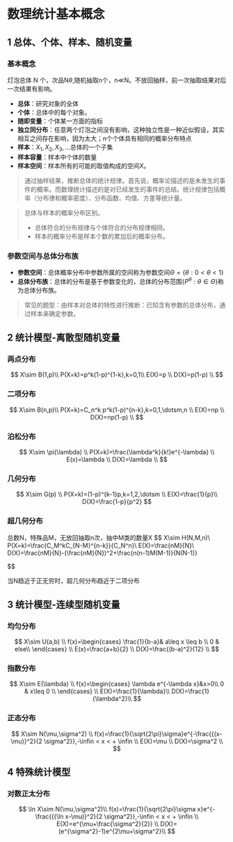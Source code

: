 # 数理统计基本概念

## 1 总体、个体、样本、随机变量

### 基本概念
灯泡总体 N 个，次品N$\theta$,随机抽取n个，n$\ll$N。不放回抽样，前一次抽取结果对后一次结果有影响。
* **总体**：研究对象的全体
* **个体**：总体中的每个对象。
* **随即变量**：个体某一方面的指标
* **独立同分布**：任意两个灯泡之间没有影响，这种独立性是一种近似假设，其实相互之间存在影响，因为太大；n个个体具有相同的概率分布特点
* **样本**：$X_1,X_2,X_3,\ldots$总体的一个子集
* **样本容量**：样本中个体的数量
* **样本空间**：样本所有的可能的取值构成的空间$X$。

> 通过抽样结果，推断总体的统计规律。首先说，概率论描述的是未发生的事件的概率。而数理统计描述的是对已经发生的事件的总结。统计规律包括概率（分布律和概率密度）、分布函数、均值、方差等统计量。

> 总体与样本的概率分布区别。
> * 总体符合的分布规律与个体符合的分布规律相同。
> * 样本的概率分布是样本个数的累加后的概率分布。

### 参数空间与总体分布族

* **参数空间**：总体概率分布中参数所属的空间称为参数空间$\Theta=\{\theta:0<\theta<1\}$
* **总体分布族**：总体的分布是基于参数变化的，总体的分布范围$\{P^\theta:\theta\in\Theta\}$称为总体分布族。

> 常见的题型：由样本对总体的特性进行推断：已知含有参数的总体分布，通过样本来确定参数。

## 2 统计模型-离散型随机变量

### 两点分布
$$
X\sim B(1,p)\\
P(X=k)=p^k(1-p)^{1-k},k=0,1\\
E(X)=p \\
D(X)=p(1-p) \\
$$
### 二项分布
$$
X\sim B(n,p)\\
P(X=k)=C_n^k p^k(1-p)^{n-k},k=0,1,\dotsm,n \\
E(X)=np \\
D(X)=np(1-p) \\
$$

### 泊松分布
$$
X\sim \pi(\lambda) \\
P(X=k)=\frac{\lambda^k}{k!}e^{-\lambda} \\
E(x)=\lambda \\
D(X)=\lambda \\
$$

### 几何分布
$$
X\sim G(p) \\
P(X=k)=(1-p)^{k-1}p,k=1,2,\dotsm \\
E(X)=\frac{1}{p}\\
D(X)=\frac{1-p}{p^2}
$$

### 超几何分布
总数N，特殊品M，无放回抽取n次，抽中M类的数量X
$$
X\sim H(N,M,n)\\
P(X=k)=\frac{C_M^kC_{N-M}^{n-k}}{C_N^n}\\
E(X)=\frac{nM}{N}\\
D(X)=\frac{nM}{N}-(\frac{nM}{N})^2+\frac{n(n-1)M(M-1)}{N(N-1)}

$$

当N趋近于正无穷时，超几何分布趋近于二项分布

## 3 统计模型-连续型随机变量

### 均匀分布
$$
X\sim U(a,b) \\
f(x)=\begin{cases}
    \frac{1}{b-a}& a\leq x \leq b \\
    0 & else\\
\end{cases} \\
E(x)=\frac{a+b}{2} \\
D(X)=\frac{(b-a)^2}{12} \\
$$

### 指数分布
$$
X\sim E(\lambda) \\
f(x)=\begin{cases}
    \lambda e^{-\lambda x}&x>0\\
    0 & x\leq 0 \\
\end{cases} \\
E(X)=\frac{1}{\lambda}\\
D(X)=\frac{1}{\lambda^2}\\
$$

### 正态分布
$$
X\sim N(\mu,\sigma^2) \\
f(x)=\frac{1}{\sqrt{2\pi}\sigma}e^{-\frac{{(x-\mu)}^2}{2 \sigma^2}},-\infin < x < + \infin \\
E(X)=\mu \\
D(X)=\sigma^2 \\
$$

## 4 特殊统计模型

### 对数正太分布

$$
\ln X\sim N(\mu,\sigma^2)\\
f(x)=\frac{1}{\sqrt{2\pi}\sigma x}e^{-\frac{{(\ln x-\mu)}^2}{2 \sigma^2}},-\infin < x < + \infin \\
E(X)=e^{\mu+\frac{\sigma^2}{2}} \\
D(X)=(e^{\sigma^2}-1)e^{2\mu+\sigma^2}\\
$$